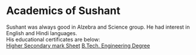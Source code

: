 # Academics of Sushant

<div>Sushant was always good in Alzebra and Science group. He had interest in English and Hindi languages.</div>
<div>His educational certificates are below:</div>
<div><a href="https://sushant2018.files.wordpress.com/2018/05/sushant-agrawal-higher-secondary-mark-sheet.pdf">Higher Secondary mark Sheet</a>
<a href="https://sushant2018.files.wordpress.com/2018/05/susantagrawal_engineering-degree.pdf">B.Tech. Engineering Degree</a></div>